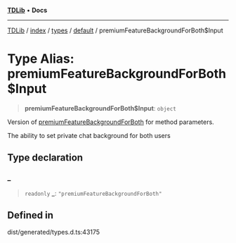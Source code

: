 [**TDLib**](../../../../../../README.md) • **Docs**

***

[TDLib](../../../../../../modules.md) / [index](../../../../../README.md) / [types](../../../README.md) / [default](../README.md) / premiumFeatureBackgroundForBoth$Input

# Type Alias: premiumFeatureBackgroundForBoth$Input

> **premiumFeatureBackgroundForBoth$Input**: `object`

Version of [premiumFeatureBackgroundForBoth](premiumFeatureBackgroundForBoth.md) for method parameters.

The ability to set private chat background for both users

## Type declaration

### \_

> `readonly` **\_**: `"premiumFeatureBackgroundForBoth"`

## Defined in

dist/generated/types.d.ts:43175
